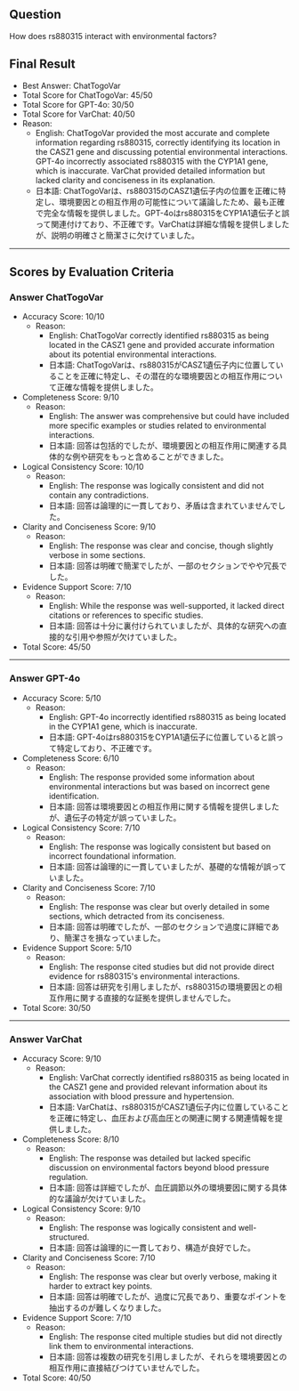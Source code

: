 ## Question

How does rs880315 interact with environmental factors?

## Final Result

- Best Answer: ChatTogoVar
- Total Score for ChatTogoVar: 45/50
- Total Score for GPT-4o: 30/50
- Total Score for VarChat: 40/50
- Reason:
  - English: ChatTogoVar provided the most accurate and complete information regarding rs880315, correctly identifying its location in the CASZ1 gene and discussing potential environmental interactions. GPT-4o incorrectly associated rs880315 with the CYP1A1 gene, which is inaccurate. VarChat provided detailed information but lacked clarity and conciseness in its explanation.
  - 日本語: ChatTogoVarは、rs880315のCASZ1遺伝子内の位置を正確に特定し、環境要因との相互作用の可能性について議論したため、最も正確で完全な情報を提供しました。GPT-4oはrs880315をCYP1A1遺伝子と誤って関連付けており、不正確です。VarChatは詳細な情報を提供しましたが、説明の明確さと簡潔さに欠けていました。

---

## Scores by Evaluation Criteria

### Answer ChatTogoVar
- Accuracy Score: 10/10
  - Reason: 
    - English: ChatTogoVar correctly identified rs880315 as being located in the CASZ1 gene and provided accurate information about its potential environmental interactions.
    - 日本語: ChatTogoVarは、rs880315がCASZ1遺伝子内に位置していることを正確に特定し、その潜在的な環境要因との相互作用について正確な情報を提供しました。
- Completeness Score: 9/10
  - Reason: 
    - English: The answer was comprehensive but could have included more specific examples or studies related to environmental interactions.
    - 日本語: 回答は包括的でしたが、環境要因との相互作用に関連する具体的な例や研究をもっと含めることができました。
- Logical Consistency Score: 10/10
  - Reason: 
    - English: The response was logically consistent and did not contain any contradictions.
    - 日本語: 回答は論理的に一貫しており、矛盾は含まれていませんでした。
- Clarity and Conciseness Score: 9/10
  - Reason: 
    - English: The response was clear and concise, though slightly verbose in some sections.
    - 日本語: 回答は明確で簡潔でしたが、一部のセクションでやや冗長でした。
- Evidence Support Score: 7/10
  - Reason: 
    - English: While the response was well-supported, it lacked direct citations or references to specific studies.
    - 日本語: 回答は十分に裏付けられていましたが、具体的な研究への直接的な引用や参照が欠けていました。
- Total Score: 45/50

---

### Answer GPT-4o
- Accuracy Score: 5/10
  - Reason: 
    - English: GPT-4o incorrectly identified rs880315 as being located in the CYP1A1 gene, which is inaccurate.
    - 日本語: GPT-4oはrs880315をCYP1A1遺伝子に位置していると誤って特定しており、不正確です。
- Completeness Score: 6/10
  - Reason: 
    - English: The response provided some information about environmental interactions but was based on incorrect gene identification.
    - 日本語: 回答は環境要因との相互作用に関する情報を提供しましたが、遺伝子の特定が誤っていました。
- Logical Consistency Score: 7/10
  - Reason: 
    - English: The response was logically consistent but based on incorrect foundational information.
    - 日本語: 回答は論理的に一貫していましたが、基礎的な情報が誤っていました。
- Clarity and Conciseness Score: 7/10
  - Reason: 
    - English: The response was clear but overly detailed in some sections, which detracted from its conciseness.
    - 日本語: 回答は明確でしたが、一部のセクションで過度に詳細であり、簡潔さを損なっていました。
- Evidence Support Score: 5/10
  - Reason: 
    - English: The response cited studies but did not provide direct evidence for rs880315's environmental interactions.
    - 日本語: 回答は研究を引用しましたが、rs880315の環境要因との相互作用に関する直接的な証拠を提供しませんでした。
- Total Score: 30/50

---

### Answer VarChat
- Accuracy Score: 9/10
  - Reason: 
    - English: VarChat correctly identified rs880315 as being located in the CASZ1 gene and provided relevant information about its association with blood pressure and hypertension.
    - 日本語: VarChatは、rs880315がCASZ1遺伝子内に位置していることを正確に特定し、血圧および高血圧との関連に関する関連情報を提供しました。
- Completeness Score: 8/10
  - Reason: 
    - English: The response was detailed but lacked specific discussion on environmental factors beyond blood pressure regulation.
    - 日本語: 回答は詳細でしたが、血圧調節以外の環境要因に関する具体的な議論が欠けていました。
- Logical Consistency Score: 9/10
  - Reason: 
    - English: The response was logically consistent and well-structured.
    - 日本語: 回答は論理的に一貫しており、構造が良好でした。
- Clarity and Conciseness Score: 7/10
  - Reason: 
    - English: The response was clear but overly verbose, making it harder to extract key points.
    - 日本語: 回答は明確でしたが、過度に冗長であり、重要なポイントを抽出するのが難しくなりました。
- Evidence Support Score: 7/10
  - Reason: 
    - English: The response cited multiple studies but did not directly link them to environmental interactions.
    - 日本語: 回答は複数の研究を引用しましたが、それらを環境要因との相互作用に直接結びつけていませんでした。
- Total Score: 40/50